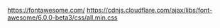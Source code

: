 https://fontawesome.com/
https://cdnjs.cloudflare.com/ajax/libs/font-awesome/6.0.0-beta3/css/all.min.css